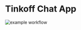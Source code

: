 #  Tinkoff Chat App

![example workflow](https://github.com/TFS-iOS/chat-app-YuriAndrianov/actions/workflows/github.yml/badge.svg)
